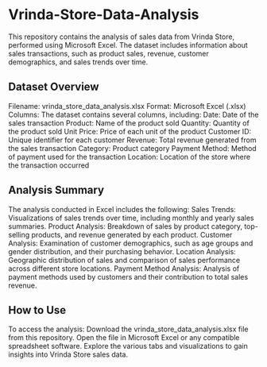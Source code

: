 # Vrinda-Store-Data-Analysis
This repository contains the analysis of sales data from Vrinda Store, performed using Microsoft Excel. The dataset includes information about sales transactions, such as product sales, revenue, customer demographics, and sales trends over time.

## Dataset Overview
Filename: vrinda_store_data_analysis.xlsx
Format: Microsoft Excel (.xlsx)
Columns: The dataset contains several columns, including:
Date: Date of the sales transaction
Product: Name of the product sold
Quantity: Quantity of the product sold
Unit Price: Price of each unit of the product
Customer ID: Unique identifier for each customer
Revenue: Total revenue generated from the sales transaction
Category: Product category
Payment Method: Method of payment used for the transaction
Location: Location of the store where the transaction occurred
## Analysis Summary
The analysis conducted in Excel includes the following:
Sales Trends: Visualizations of sales trends over time, including monthly and yearly sales summaries.
Product Analysis: Breakdown of sales by product category, top-selling products, and revenue generated by each product.
Customer Analysis: Examination of customer demographics, such as age groups and gender distribution, and their purchasing behavior.
Location Analysis: Geographic distribution of sales and comparison of sales performance across different store locations.
Payment Method Analysis: Analysis of payment methods used by customers and their contribution to total sales revenue.
## How to Use
To access the analysis:
Download the vrinda_store_data_analysis.xlsx file from this repository.
Open the file in Microsoft Excel or any compatible spreadsheet software.
Explore the various tabs and visualizations to gain insights into Vrinda Store sales data.
